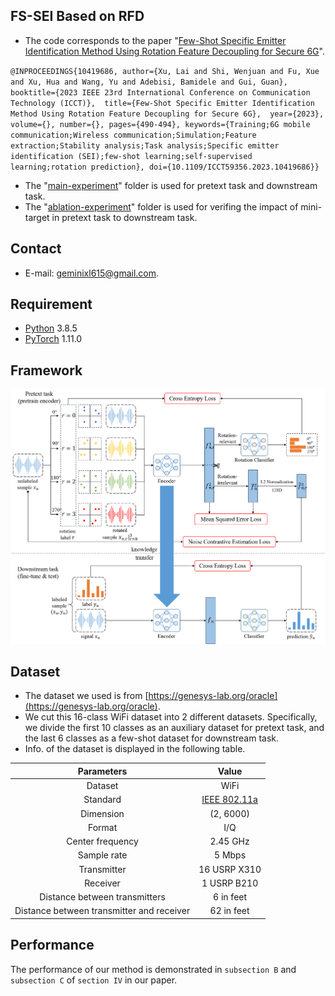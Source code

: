## FS-SEI Based on RFD
* The code corresponds to the paper "[Few-Shot Specific Emitter Identification Method Using Rotation Feature Decoupling for Secure 6G](https://ieeexplore.ieee.org/document/10419686)".

`
@INPROCEEDINGS{10419686,
  author={Xu, Lai and Shi, Wenjuan and Fu, Xue and Xu, Hua and Wang, Yu and Adebisi, Bamidele and Gui, Guan},
  booktitle={2023 IEEE 23rd International Conference on Communication Technology (ICCT)}, 
  title={Few-Shot Specific Emitter Identification Method Using Rotation Feature Decoupling for Secure 6G}, 
  year={2023},
  volume={},
  number={},
  pages={490-494},
  keywords={Training;6G mobile communication;Wireless communication;Simulation;Feature extraction;Stability analysis;Task analysis;Specific emitter identification (SEI);few-shot learning;self-supervised learning;rotation prediction},
  doi={10.1109/ICCT59356.2023.10419686}}
`

* The "[main-experiment](./main-experiment)" folder is used for pretext task and downstream task.
* The "[ablation-experiment](./ablation-experiment)" folder is used for verifing the impact of mini-target in pretext task to downstream task.

## Contact
* E-mail: [geminixl615@gmail.com](mailto:geminixl615@gmail.com).

## Requirement
* [Python](https://www.python.org/) 3.8.5  
* [PyTorch](https://github.com/pytorch/pytorch) 1.11.0

## Framework
![Framework of FS-SEI Method Using RFD](./fig/framework.png)

## Dataset
* The dataset we used is from [https://genesys-lab.org/oracle](https://genesys-lab.org/oracle).
* We cut this 16-class WiFi dataset into 2 different datasets. Specifically, we divide the first 10 classes as
an auxiliary dataset for pretext task, and the last 6 classes as a few-shot dataset for downstream task.
* Info. of the dataset is displayed in the following table.

| Parameters | Value |
| :---: | :---: |
|Dataset | WiFi |
|Standard | [IEEE 802.11a](https://standards.ieee.org/ieee/802.11a/1165/) |
|Dimension | (2, 6000) |
|Format | I/Q |
|Center frequency | 2.45 GHz |
|Sample rate | 5 Mbps |
|Transmitter | 16 USRP X310 |
|Receiver | 1 USRP B210 |
|Distance between transmitters | 6 in feet |
|Distance between transmitter and receiver | 62 in feet |

## Performance
<!-- * FS-SEI based on RFD  
![FS-SEI based on RFD](./fig/unfreezed_pretrained.png)  
* FS-SEI without pretrain  
![FS-SEI without pretrain](./fig/unfreezed_untrained.png)  
* Average Line Chart: FS-SEI based on RFD VS FS-SEI without pretrain  
![Average Line Chart: FS-SEI using RFD VS FS-SEI without pretrain](./fig/average_comparison.png)  
* Abaltion experiment  
![Abaltion experiment](./fig/comparation_of_ablation.png) -->
The performance of our method is demonstrated in `subsection B` and `subsection C` of `section IV` in our paper.
